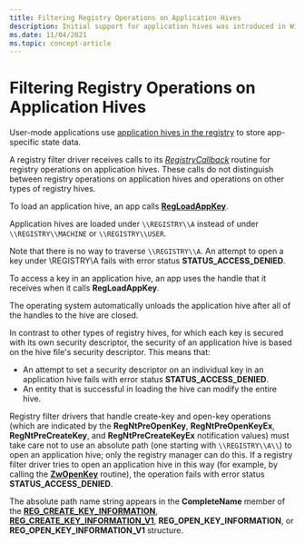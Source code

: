 ```yaml
---
title: Filtering Registry Operations on Application Hives
description: Initial support for application hives was introduced in Windows Vista.
ms.date: 11/04/2021
ms.topic: concept-article
---
```


# Filtering Registry Operations on Application Hives

User-mode applications use [application hives in the registry](/windows/win32/sysinfo/registry-hives) to store app-specific state data.

A registry filter driver receives calls to its [*RegistryCallback*](/windows-hardware/drivers/ddi/wdm/nc-wdm-ex_callback_function) routine for registry operations on application hives.
These calls do not distinguish between registry operations on application hives and operations on other types of registry hives.

To load an application hive, an app calls [**RegLoadAppKey**](/windows/win32/api/winreg/nf-winreg-regloadappkeya).

Application hives are loaded under `\\REGISTRY\\A` instead of under `\\REGISTRY\\MACHINE` or `\\REGISTRY\\USER`.

Note that there is no way to traverse `\\REGISTRY\\A`. An attempt to open a key under \\REGISTRY\\A fails with error status **STATUS_ACCESS_DENIED**.

To access a key in an application hive, an app uses the handle that it receives when it calls **RegLoadAppKey**.

The operating system automatically unloads the application hive after all of the handles to the hive are closed.

In contrast to other types of registry hives, for which each key is secured with its own security descriptor, the security of an application hive is based on the hive file's security descriptor.
This means that:

* An attempt to set a security descriptor on an individual key in an application hive fails with error status **STATUS_ACCESS_DENIED**.
* An entity that is successful in loading the hive can modify the entire hive.

Registry filter drivers that handle create-key and open-key operations (which are indicated by the **RegNtPreOpenKey**, **RegNtPreOpenKeyEx**, **RegNtPreCreateKey**, and **RegNtPreCreateKeyEx** notification values) must
 take care not to use an absolute path (one starting with `\\REGISTRY\\A\\`) to open an application hive; only the registry manager can do this.
If a registry filter driver tries to open an application hive in this way (for example, by calling the [**ZwOpenKey**](/windows-hardware/drivers/ddi/wdm/nf-wdm-zwopenkey) routine), the operation fails with
 error status **STATUS_ACCESS_DENIED**.

The absolute path name string appears in the **CompleteName** member of the
 [**REG_CREATE_KEY_INFORMATION**](/windows-hardware/drivers/ddi/wdm/ns-wdm-_reg_create_key_information), [**REG_CREATE_KEY_INFORMATION_V1**](/windows-hardware/drivers/ddi/wdm/ns-wdm-_reg_create_key_information_v1),
 **REG_OPEN_KEY_INFORMATION**, or **REG_OPEN_KEY_INFORMATION_V1** structure.
